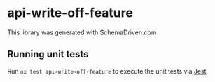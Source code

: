 
# api-write-off-feature

This library was generated with SchemaDriven.com

## Running unit tests

Run `nx test api-write-off-feature` to execute the unit tests via [Jest](https://jestjs.io).

